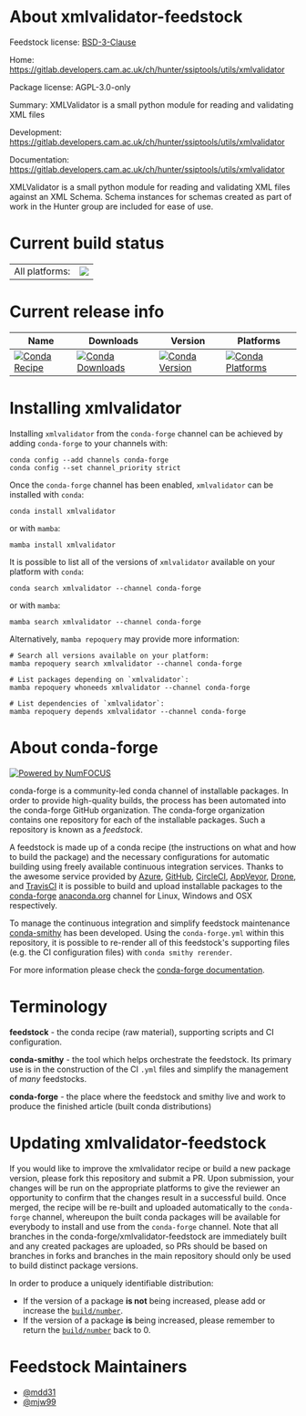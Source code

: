 About xmlvalidator-feedstock
============================

Feedstock license: [BSD-3-Clause](https://github.com/conda-forge/xmlvalidator-feedstock/blob/main/LICENSE.txt)

Home: https://gitlab.developers.cam.ac.uk/ch/hunter/ssiptools/utils/xmlvalidator

Package license: AGPL-3.0-only

Summary: XMLValidator is a small python module for reading and validating XML files

Development: https://gitlab.developers.cam.ac.uk/ch/hunter/ssiptools/utils/xmlvalidator

Documentation: https://gitlab.developers.cam.ac.uk/ch/hunter/ssiptools/utils/xmlvalidator

XMLValidator is a small python module for reading and validating XML files
against an XML Schema. Schema instances for schemas created as part of
work in the Hunter group are included for ease of use.


Current build status
====================


<table><tr><td>All platforms:</td>
    <td>
      <a href="https://dev.azure.com/conda-forge/feedstock-builds/_build/latest?definitionId=12341&branchName=main">
        <img src="https://dev.azure.com/conda-forge/feedstock-builds/_apis/build/status/xmlvalidator-feedstock?branchName=main">
      </a>
    </td>
  </tr>
</table>

Current release info
====================

| Name | Downloads | Version | Platforms |
| --- | --- | --- | --- |
| [![Conda Recipe](https://img.shields.io/badge/recipe-xmlvalidator-green.svg)](https://anaconda.org/conda-forge/xmlvalidator) | [![Conda Downloads](https://img.shields.io/conda/dn/conda-forge/xmlvalidator.svg)](https://anaconda.org/conda-forge/xmlvalidator) | [![Conda Version](https://img.shields.io/conda/vn/conda-forge/xmlvalidator.svg)](https://anaconda.org/conda-forge/xmlvalidator) | [![Conda Platforms](https://img.shields.io/conda/pn/conda-forge/xmlvalidator.svg)](https://anaconda.org/conda-forge/xmlvalidator) |

Installing xmlvalidator
=======================

Installing `xmlvalidator` from the `conda-forge` channel can be achieved by adding `conda-forge` to your channels with:

```
conda config --add channels conda-forge
conda config --set channel_priority strict
```

Once the `conda-forge` channel has been enabled, `xmlvalidator` can be installed with `conda`:

```
conda install xmlvalidator
```

or with `mamba`:

```
mamba install xmlvalidator
```

It is possible to list all of the versions of `xmlvalidator` available on your platform with `conda`:

```
conda search xmlvalidator --channel conda-forge
```

or with `mamba`:

```
mamba search xmlvalidator --channel conda-forge
```

Alternatively, `mamba repoquery` may provide more information:

```
# Search all versions available on your platform:
mamba repoquery search xmlvalidator --channel conda-forge

# List packages depending on `xmlvalidator`:
mamba repoquery whoneeds xmlvalidator --channel conda-forge

# List dependencies of `xmlvalidator`:
mamba repoquery depends xmlvalidator --channel conda-forge
```


About conda-forge
=================

[![Powered by
NumFOCUS](https://img.shields.io/badge/powered%20by-NumFOCUS-orange.svg?style=flat&colorA=E1523D&colorB=007D8A)](https://numfocus.org)

conda-forge is a community-led conda channel of installable packages.
In order to provide high-quality builds, the process has been automated into the
conda-forge GitHub organization. The conda-forge organization contains one repository
for each of the installable packages. Such a repository is known as a *feedstock*.

A feedstock is made up of a conda recipe (the instructions on what and how to build
the package) and the necessary configurations for automatic building using freely
available continuous integration services. Thanks to the awesome service provided by
[Azure](https://azure.microsoft.com/en-us/services/devops/), [GitHub](https://github.com/),
[CircleCI](https://circleci.com/), [AppVeyor](https://www.appveyor.com/),
[Drone](https://cloud.drone.io/welcome), and [TravisCI](https://travis-ci.com/)
it is possible to build and upload installable packages to the
[conda-forge](https://anaconda.org/conda-forge) [anaconda.org](https://anaconda.org/)
channel for Linux, Windows and OSX respectively.

To manage the continuous integration and simplify feedstock maintenance
[conda-smithy](https://github.com/conda-forge/conda-smithy) has been developed.
Using the ``conda-forge.yml`` within this repository, it is possible to re-render all of
this feedstock's supporting files (e.g. the CI configuration files) with ``conda smithy rerender``.

For more information please check the [conda-forge documentation](https://conda-forge.org/docs/).

Terminology
===========

**feedstock** - the conda recipe (raw material), supporting scripts and CI configuration.

**conda-smithy** - the tool which helps orchestrate the feedstock.
                   Its primary use is in the construction of the CI ``.yml`` files
                   and simplify the management of *many* feedstocks.

**conda-forge** - the place where the feedstock and smithy live and work to
                  produce the finished article (built conda distributions)


Updating xmlvalidator-feedstock
===============================

If you would like to improve the xmlvalidator recipe or build a new
package version, please fork this repository and submit a PR. Upon submission,
your changes will be run on the appropriate platforms to give the reviewer an
opportunity to confirm that the changes result in a successful build. Once
merged, the recipe will be re-built and uploaded automatically to the
`conda-forge` channel, whereupon the built conda packages will be available for
everybody to install and use from the `conda-forge` channel.
Note that all branches in the conda-forge/xmlvalidator-feedstock are
immediately built and any created packages are uploaded, so PRs should be based
on branches in forks and branches in the main repository should only be used to
build distinct package versions.

In order to produce a uniquely identifiable distribution:
 * If the version of a package **is not** being increased, please add or increase
   the [``build/number``](https://docs.conda.io/projects/conda-build/en/latest/resources/define-metadata.html#build-number-and-string).
 * If the version of a package **is** being increased, please remember to return
   the [``build/number``](https://docs.conda.io/projects/conda-build/en/latest/resources/define-metadata.html#build-number-and-string)
   back to 0.

Feedstock Maintainers
=====================

* [@mdd31](https://github.com/mdd31/)
* [@mjw99](https://github.com/mjw99/)

